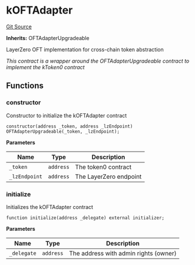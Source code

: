 # kOFTAdapter
[Git Source](https://github.com/VerisLabs/kToken/blob/106bb3d6000277e5445cb27a912aae110bd01f57/src/kOFTAdapter.sol)

**Inherits:**
OFTAdapterUpgradeable

LayerZero OFT implementation for cross-chain token abstraction

*This contract is a wrapper around the OFTAdapterUpgradeable contract to implement the kToken0 contract*


## Functions
### constructor

Constructor to initialize the kOFTAdapter contract


```solidity
constructor(address _token, address _lzEndpoint) OFTAdapterUpgradeable(_token, _lzEndpoint);
```
**Parameters**

|Name|Type|Description|
|----|----|-----------|
|`_token`|`address`|The token0 contract|
|`_lzEndpoint`|`address`|The LayerZero endpoint|


### initialize

Initializes the kOFTAdapter contract


```solidity
function initialize(address _delegate) external initializer;
```
**Parameters**

|Name|Type|Description|
|----|----|-----------|
|`_delegate`|`address`|The address with admin rights (owner)|


